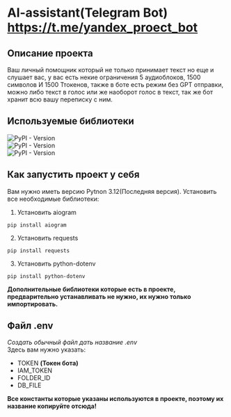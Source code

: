 # AI-assistant(Telegram Bot) https://t.me/yandex_proect_bot
## Описание проекта
Ваш личный помощник который не только принимает текст но еще и слушает вас, у вас есть некие ограничения 
5 аудиоблоков, 1500 символов И 1500 Ттокенов, также в боте есть режим без GPT отправки, можно либо текст в голос
или же наоборот голос в текст, так же бот хранит всю вашу переписку с ним.

## Используемые библиотеки
![PyPI - Version](https://img.shields.io/pypi/v/aiogram?style=flat&label=aiogram&labelColor=red&color=green)<br>
![PyPI - Version](https://img.shields.io/pypi/v/requests?style=flat&label=requests&labelColor=red&color=green)<br>
![PyPI - Version](https://img.shields.io/pypi/v/python-dotenv?label=python-dotenv&labelColor=red&color=green)<br>


## Как запустить проект у себя
Вам нужно иметь версию Pytnon 3.12(Последняя версия). Установить все необходимые библиотеки:<br>
1. Установить aiogram<br>
  ```
  pip install aiogram
  ```
2. Установить requests
  ```
  pip install requests
  ```
3. Установить python-dotenv
 ```
 pip install python-dotenv
 ```
**Дополнительные библиотеки которые есть в проекте, предварительно устанавливать не нужно, их нужно только импортировать.**
## Файл .env
*Создать обычный файл дать название .env*<br>
Здесь вам нужно указать:<br> 
+ TOKEN **(Токен бота)**
+ IAM_TOKEN 
+ FOLDER_ID
+ DB_FILE 

**Все константы которые указаны используются в проекте, поэтому их название копируйте отсюда!**
